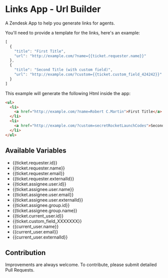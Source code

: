 Links App - Url Builder
=========

A Zendesk App to help you generate links for agents.

You'll need to provide a template for the links, here's an example:
```javascript
[
  {
    "title": "First Title",
    "url": "http://example.com/?name={{ticket.requester.name}}"
  },
  {
    "title": "Second Title (with custom field)",
    "url": "http://example.com/?custom={{ticket.custom_field_424242}}"
  }
]
```
This example will generate the following Html inside the app:
```html
<ul>
  <li>
    <a href="http://example.com/?name=Robert C.Martin">First Title</a>
  </li>
  <li>
    <a href="http://example.com/?custom=secretRocketLaunchCodes">Second Title (with custom field)</a>
  </li>
</ul>
```


## Available Variables
* {{ticket.requester.id}}
* {{ticket.requester.name}}
* {{ticket.requester.email}}
* {{ticket.requester.externalId}}
* {{ticket.assignee.user.id}}
* {{ticket.assignee.user.name}}
* {{ticket.assignee.user.email}}
* {{ticket.assignee.user.externalId}}
* {{ticket.assignee.group.id}}
* {{ticket.assignee.group.name}}
* {{ticket.current_user.id}}
* {{ticket.custom_field_XXXXXXX}}
* {{current_user.name}}
* {{current_user.email}}
* {{current_user.externalId}}

## Contribution

Improvements are always welcome. To contribute, please submit detailed Pull Requests.
